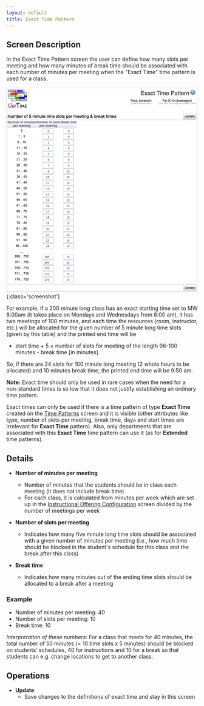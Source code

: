 ```yaml
---
layout: default
title: Exact Time Pattern
---
```



## Screen Description

In the Exact Time Pattern screen the user can define how many slots per meeting and how many minutes of break time should be associated with each number of minutes per meeting when the "Exact Time" time pattern is used for a class.

![Exact Time Pattern](images/exact-time-pattern-1.png){:class='screenshot'}

For example, if a 200 minute long class has an exact starting time set to MW 8:00am (it takes place on Mondays and Wednesdays from 8:00 am), it has two meetings of 100 minutes, and each time the resources (room, instructor, etc.) will be allocated for the given number of 5 minute long time slots (given by this table) and the printed end time will be

* start time + 5 × number of slots for meeting of the length 96-100 minutes - break time [in minutes]

So, if there are 24 slots for 100 minute long meeting (2 whole hours to be allocated) and 10 minutes break time, the printed end time will be 9:50 am.

**Note:** Exact time should only be used in rare cases when the need for a non-standard times is so low that it does not justify establishing an ordinary time pattern.

Exact times can only be used if there is a time pattern of type **Exact Time** created on the [Time Patterns](time-patterns) screen and it is visible (other attributes like type, number of slots per meeting, break time, days and start times are irrelevant for **Exact Time** pattern). Also, only departments that are associated with this **Exact Time** time pattern can use it (as for **Extended** time patterns).

## Details

* **Number of minutes per meeting**
	* Number of minutes that the students should be in class each meeting (it does not include break time)
	* For each class, it is calculated from minutes per week which are set up in the [Instructional Offering Configuration](instructional-offering-configuration) screen divided by the number of meetings per week

* **Number of slots per meeting**
	* Indicates how many five minute long time slots should be associated with a given number of minutes per meeting (i.e., how much time should be blocked in the student's schedule for this class and the break after this class)

* **Break time**
	* Indicates how many minutes out of the ending time slots should be allocated to a break after a meeting

### Example

* Number of minutes per meeting: 40
* Number of slots per meeting: 10
* Break time: 10

*Interpretation of these numbers:* For a class that meets for 40 minutes, the total number of 50 minutes (= 10 time slots x 5 minutes) should be blocked on students' schedules, 40 for instructions and 10 for a break so that students can e.g. change locations to get to another class.

## Operations

* **Update**
	* Save changes to the definitions of exact time and stay in this screen

